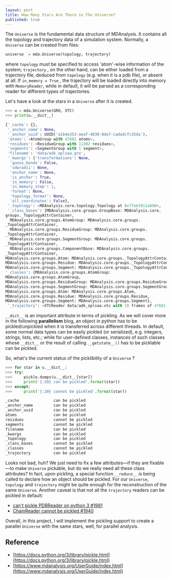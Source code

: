 ```yaml
---
layout: post
title: How Many Stars Are There in The Universe?
published: true
---
```


The `Universe` is the fundamental data structure of MDAnalysis. It contains all the topology and trajectory data of a simulation system. Normally, a `Universe` can be created from files:

```python
universe  = mda.Universe(topology, trajectory)
```

where `topology` must be specified to access 'atom'-wise information of the system; `trajectory` , on the other hand, can be either loaded from a trajectory file, deduced from `topology` (e.g. when it is a pdb file), or absent at all. If `in_memory = True` , the trajectory will be loaded directly into memory with `MemoryReader`, while in default, it will be parsed as a corresponding reader for different types of trajectories.

Let's have a look at the stars in a `Universe` after it is created.

```python
>>> u = mda.Universe(GRO, XTC)
>>> print(u.__dict__)

{'_cache': {},
 '_anchor_name': None,
 '_anchor_uuid': UUID('a1b4e353-aeaf-4830-8de7-cadadcfc35da'),
 'atoms': <AtomGroup with 47681 atoms>,
 'residues': <ResidueGroup with 11302 residues>,
 'segments': <SegmentGroup with 1 segment>,
 'filename': 'data/adk_oplsaa.gro',
 '_kwargs': {'transformations': None,
  'guess_bonds': False,
  'vdwradii': None,
  'anchor_name': None,
  'is_anchor': True,
  'in_memory': False,
  'in_memory_step': 1,
  'format': None,
  'topology_format': None,
  'all_coordinates': False},
 '_topology': <MDAnalysis.core.topology.Topology at 0x7febf011a690>,
 '_class_bases': {MDAnalysis.core.groups.GroupBase: MDAnalysis.core.
groups._TopologyAttrContainer,
  MDAnalysis.core.groups.AtomGroup: MDAnalysis.core.groups.
_TopologyAttrContainer,
  MDAnalysis.core.groups.ResidueGroup: MDAnalysis.core.groups.
_TopologyAttrContainer,
  MDAnalysis.core.groups.SegmentGroup: MDAnalysis.core.groups.
_TopologyAttrContainer,
  MDAnalysis.core.groups.ComponentBase: MDAnalysis.core.groups.
_TopologyAttrContainer,
MDAnalysis.core.groups.Atom: MDAnalysis.core.groups._TopologyAttrContainer,
MDAnalysis.core.groups.Residue: MDAnalysis.core.groups._TopologyAttrContainer,
MDAnalysis.core.groups.Segment: MDAnalysis.core.groups._TopologyAttrContainer},
'_classes': {MDAnalysis.core.groups.AtomGroup: 
MDAnalysis.core.groups.AtomGroup,
MDAnalysis.core.groups.ResidueGroup: MDAnalysis.core.groups.ResidueGroup,
MDAnalysis.core.groups.SegmentGroup: MDAnalysis.core.groups.SegmentGroup,
MDAnalysis.core.groups.Atom: MDAnalysis.core.groups.Atom,
MDAnalysis.core.groups.Residue: MDAnalysis.core.groups.Residue,
MDAnalysis.core.groups.Segment: MDAnalysis.core.groups.Segment},
 '_trajectory': <XTCReader data/adk_oplsaa.xtc with 10 frames of 47681 atoms>}
```

`__dict__` is an important attribute in terms of pickling. As we will cover more in the following **parallelism** blog, an object in python has to be pickled/unpickled when it is transferred across different threads. In default, some normal data types can be easily pickled (or serialized), e.g. integers, strings, lists, etc.; while for user-defined classes, instances of such classes whose `__dict__` or the result of calling `__getstate__()` has to be picklable can be pickled.

So, what's the current status of the picklibility of a `Universe` ?

```python
>>> for star in u.__dict__:
>>> try:
>>>     pickle.dumps(u.__dict__[star])
>>>     print('{:20} can be pickled'.format(star))
>>> except:
>>>     print('{:20} cannot be pickled'.format(star))

_cache               can be pickled
_anchor_name         can be pickled
_anchor_uuid         can be pickled
atoms                can be pickled
residues             cannot be pickled
segments             cannot be pickled
filename             can be pickled
_kwargs              can be pickled
_topology            can be pickled
_class_bases         cannot be pickled
_classes             cannot be pickled
_trajectory          can be pickled
```

Looks not bad, huh? We just need to fix a few attributes—if they are fixable—to make `Universe` pickable, but do we really need all these class attributes? In fact, upon pickling, a special function `__reduce__` is being called to declare how an object should be pickled. For our `Universe`, `topology` and `trajectory` might be quite enough for the reconstruction of the same `Universe`. Another caveat is that not all the `trajectory` readers can be pickled in default:

- [can't pickle PDBReader on python 3 #1981](https://github.com/MDAnalysis/mdanalysis/issues/1981)
- [ChainReader cannot be pickled #1940](https://github.com/MDAnalysis/mdanalysis/issues/1940)

Overall, in this project, I will implement the pickling support to create a parallel `Universe` with the same stars, well, for parallel analysis.

## Reference 
- [https://docs.python.org/3/library/pickle.html](https://docs.python.org/3/library/pickle.html)
- [https://www.mdanalysis.org/UserGuide/index.html](https://www.mdanalysis.org/UserGuide/index.html)
